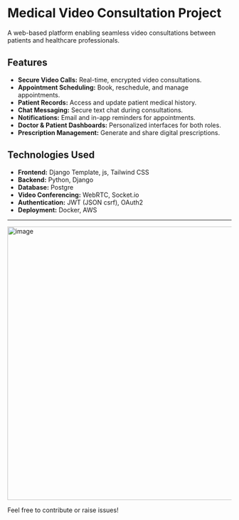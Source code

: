# Medical Video Consultation Project

A web-based platform enabling seamless video consultations between patients and healthcare professionals.

## Features

- **Secure Video Calls:** Real-time, encrypted video consultations.
- **Appointment Scheduling:** Book, reschedule, and manage appointments.
- **Patient Records:** Access and update patient medical history.
- **Chat Messaging:** Secure text chat during consultations.
- **Notifications:** Email and in-app reminders for appointments.
- **Doctor & Patient Dashboards:** Personalized interfaces for both roles.
- **Prescription Management:** Generate and share digital prescriptions.

## Technologies Used

- **Frontend:** Django Template, js, Tailwind CSS
- **Backend:** Python, Django
- **Database:** Postgre
- **Video Conferencing:** WebRTC, Socket.io
- **Authentication:** JWT (JSON csrf), OAuth2
- **Deployment:** Docker, AWS

---

<img width="1253" height="616" alt="image" src="https://github.com/user-attachments/assets/99d3988a-fe01-4f90-a1c5-3256d816a13c" />


Feel free to contribute or raise issues!
